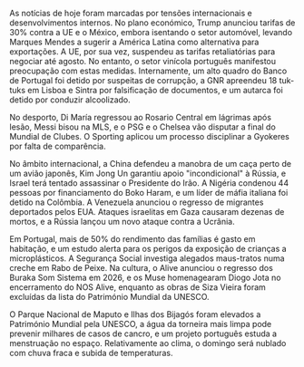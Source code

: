 As notícias de hoje foram marcadas por tensões internacionais e desenvolvimentos internos. No plano económico, Trump anunciou tarifas de 30% contra a UE e o México, embora isentando o setor automóvel, levando Marques Mendes a sugerir a América Latina como alternativa para exportações. A UE, por sua vez, suspendeu as tarifas retaliatórias para negociar até agosto. No entanto, o setor vinícola português manifestou preocupação com estas medidas. Internamente, um alto quadro do Banco de Portugal foi detido por suspeitas de corrupção, a GNR apreendeu 18 tuk-tuks em Lisboa e Sintra por falsificação de documentos, e um autarca foi detido por conduzir alcoolizado.

No desporto, Di María regressou ao Rosario Central em lágrimas após lesão, Messi bisou na MLS, e o PSG e o Chelsea vão disputar a final do Mundial de Clubes. O Sporting aplicou um processo disciplinar a Gyokeres por falta de comparência.

No âmbito internacional, a China defendeu a manobra de um caça perto de um avião japonês, Kim Jong Un garantiu apoio "incondicional" à Rússia, e Israel terá tentado assassinar o Presidente do Irão. A Nigéria condenou 44 pessoas por financiamento do Boko Haram, e um líder de máfia italiana foi detido na Colômbia. A Venezuela anunciou o regresso de migrantes deportados pelos EUA. Ataques israelitas em Gaza causaram dezenas de mortos, e a Rússia lançou um novo ataque contra a Ucrânia.

Em Portugal, mais de 50% do rendimento das famílias é gasto em habitação, e um estudo alerta para os perigos da exposição de crianças a microplásticos. A Segurança Social investiga alegados maus-tratos numa creche em Rabo de Peixe. Na cultura, o Alive anunciou o regresso dos Buraka Som Sistema em 2026, e os Muse homenagearam Diogo Jota no encerramento do NOS Alive, enquanto as obras de Siza Vieira foram excluídas da lista do Património Mundial da UNESCO.

O Parque Nacional de Maputo e Ilhas dos Bijagós foram elevados a Património Mundial pela UNESCO, a água da torneira mais limpa pode prevenir milhares de casos de cancro, e um projeto português estuda a menstruação no espaço. Relativamente ao clima, o domingo será nublado com chuva fraca e subida de temperaturas.